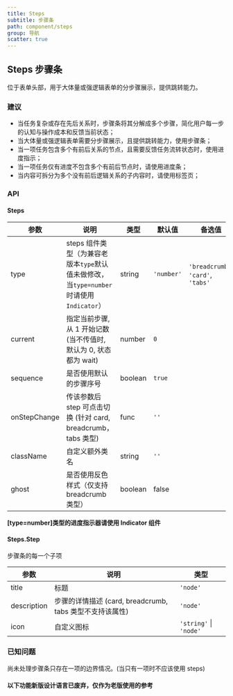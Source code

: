 ```yaml
---
title: Steps
subtitle: 步骤条
path: component/steps
group: 导航
scatter: true
---
```


## Steps 步骤条

位于表单头部，用于大体量或强逻辑表单的分步骤展示，提供跳转能力。

### 建议

- 当任务复杂或存在先后关系时，步骤条将其分解成多个步骤，简化用户每一步的认知与操作成本和反馈当前状态；
- 当大体量或强逻辑表单需要分步骤展示，且提供跳转能力，使用步骤条；
- 当一项任务包含多个有前后关系的节点，且需要反馈任务流转状态时，使用进度指示；
- 当一项任务仅有进度不包含多个有前后节点时，请使用进度条；
- 当内容可拆分为多个没有前后逻辑关系的子内容时，请使用标签页；

<!-- demo-slot-1 -->
<!-- demo-slot-2 -->
<!-- demo-slot-3 -->

### API

#### Steps

| 参数         | 说明                                                                                   | 类型    | 默认值     | 备选值                             |
| ------------ | -------------------------------------------------------------------------------------- | ------- | ---------- | ---------------------------------- |
| type         | steps 组件类型（为兼容老版本`type`默认值未做修改，当`type=number`时请使用`Indicator`） | string  | `'number'` | `'breadcrumb'`, `'card'`, `'tabs'` |
| current      | 指定当前步骤, 从 1 开始记数 (当不传值时, 默认为 0, 状态都为 wait)                      | number  | `0`        |                                    |
| sequence     | 是否使用默认的步骤序号                                                                 | boolean | `true`     |                                    |
| onStepChange | 传该参数后 step 可点击切换 (针对 card, breadcrumb，tabs 类型)                          | func    | `''`       |                                    |
| className    | 自定义额外类名                                                                         | string  | `''`       |                                    |
| ghost        | 是否使用反色样式（仅支持 breadcrumb 类型）                                             | boolean | false      |

**[type=number]类型的进度指示器请使用 Indicator 组件**

#### Steps.Step

步骤条的每一个子项

| 参数        | 说明                                                     | 类型                   |
| ----------- | -------------------------------------------------------- | ---------------------- |
| title       | 标题                                                     | `'node'`               |
| description | 步骤的详情描述 (card, breadcrumb, tabs 类型不支持该属性) | `'node'`               |
| icon        | 自定义图标                                               | `'string'` \| `'node'` |

### 已知问题

尚未处理步骤条只存在一项的边界情况。(当只有一项时不应该使用 steps)

#### 以下功能新版设计语言已废弃，仅作为老版使用的参考

<!-- demo-slot-4 -->
<!-- demo-slot-5 -->
